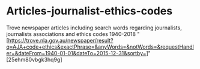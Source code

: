 # Articles-journalist-ethics-codes
Trove newspaper articles including search words regarding journalists, journalists associations and ethics codes 1940-2018
"[https://trove.nla.gov.au/newspaper/result?q=AJA+code+ethics&exactPhrase=&anyWords=&notWords=&requestHandler=&dateFrom=1940-01-01&dateTo=2015-12-31&sortby=]" [25ehm80vbgk3hq9g]
